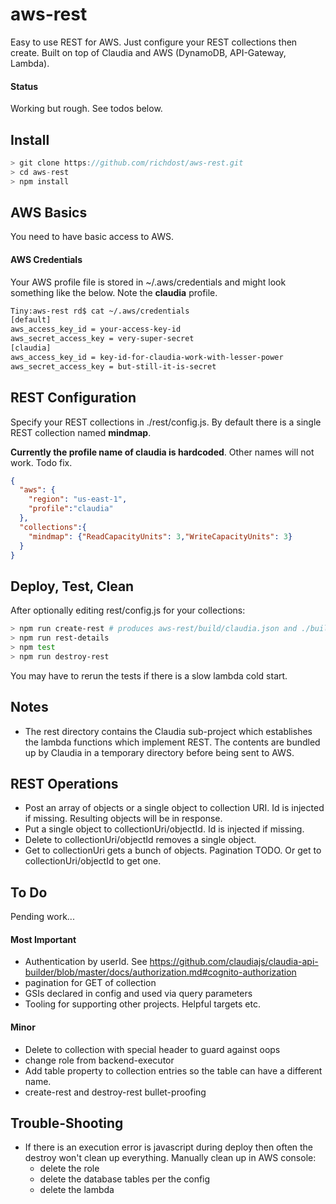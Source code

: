 
# aws-rest
Easy to use REST for AWS.
Just configure your REST collections then create.
Built on top of Claudia and AWS (DynamoDB, API-Gateway, Lambda).

#### Status
Working but rough. See todos below.

## Install

```javascript
> git clone https://github.com/richdost/aws-rest.git
> cd aws-rest
> npm install
```

## AWS Basics

You need to have basic access to AWS. 

#### AWS Credentials

Your AWS profile file is stored in ~/.aws/credentials and might look something like the below. Note the **claudia** profile.

```bash
Tiny:aws-rest rd$ cat ~/.aws/credentials 
[default]
aws_access_key_id = your-access-key-id
aws_secret_access_key = very-super-secret
[claudia]
aws_access_key_id = key-id-for-claudia-work-with-lesser-power
aws_secret_access_key = but-still-it-is-secret 
```

## REST Configuration
Specify your REST collections in ./rest/config.js. By default there is a single REST collection named **mindmap**.

**Currently the profile name of claudia is hardcoded**. Other names will not work. Todo fix.

```json
{
  "aws": {
    "region": "us-east-1",
    "profile":"claudia"
  },
  "collections":{
    "mindmap": {"ReadCapacityUnits": 3,"WriteCapacityUnits": 3}
  }
}
```

## Deploy, Test, Clean
After optionally editing rest/config.js for your collections:

```bash
> npm run create-rest # produces aws-rest/build/claudia.json and ./build/deploymentDetails.js ?
> npm run rest-details
> npm test
> npm run destroy-rest
```
You may have to rerun the tests if there is a slow lambda cold start.

## Notes
 - The rest directory contains the Claudia sub-project which establishes the lambda functions which implement REST. The contents are bundled up by Claudia in a temporary directory before being sent to AWS.

## REST Operations
 - Post an array of objects or a single object to collection URI. Id is injected if missing. Resulting objects will be in response.
 - Put a single object to collectionUri/objectId. Id is injected if missing.
 - Delete to collectionUri/objectId removes a single object.
 - Get to collectionUri gets a bunch of objects. Pagination TODO. Or get to collectionUri/objectId to get one.

## To Do
Pending work...

#### Most Important
- Authentication by userId. See https://github.com/claudiajs/claudia-api-builder/blob/master/docs/authorization.md#cognito-authorization
- pagination for GET of collection
- GSIs declared in config and used via query parameters
- Tooling for supporting other projects. Helpful targets etc.

#### Minor
- Delete to collection with special header to guard against oops
- change role from backend-executor
- Add table property to collection entries so the table can have a different name.
- create-rest and destroy-rest bullet-proofing

## Trouble-Shooting
- If there is an execution error is javascript during deploy then often the destroy won't clean up everything. Manually clean up in AWS console:
  - delete the role
  - delete the database tables per the config
  - delete the lambda


